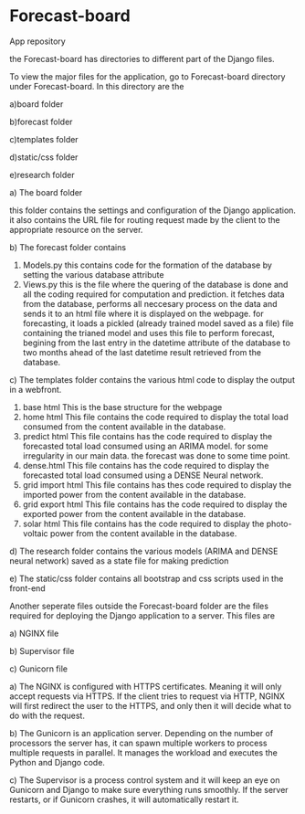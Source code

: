 # Forecast-board
App repository

the Forecast-board has directories to different part of the Django files.

To view the major files for the application, go to Forecast-board directory under Forecast-board. 
In this directory are the  

a)board folder

b)forecast folder

c)templates folder

d)static/css folder

e)research folder



a) The board folder

this folder contains the settings and configuration of the Django application. it also contains the URL file for routing request made by the client to the appropriate resource  on the server.

b) The forecast folder contains 

1) Models.py 
this contains code for the formation of the database by setting the various database attribute
2) Views.py
this is the file where the quering of the database is done and all the coding required for computation and prediction.
it fetches data from the database, performs all neccesary process on the data and sends it to an html file where it is displayed on the webpage.
for forecasting, it loads a pickled (already trained model saved as a file) file containing the trianed model and uses this file to perform forecast,
begining from the last entry in the datetime attribute of the database to two months ahead of the last datetime result retrieved from the database.


c) The templates folder contains the various html code to display the output in a webfront.

1) base html 
This is the base structure for the webpage
2) home html
This file contains the code required to display the total load consumed from the content available in the database.
3) predict html
This file contains has the code required to display the forecasted total load consumed using an ARIMA model. for some irregularity in our main data. 
the forecast was done to some time point.
4) dense.html
This file contains has the code required to display the forecasted total load consumed using a DENSE Neural network.
5) grid import html
This file contains has thes code required to display the imported power from the content available in the database.
6) grid export html
This file contains has the code required to display the exported power from the content available in the database.
7) solar html
This file contains has the code required to display the photo-voltaic power from the content available in the database.




d) The research folder contains the various models (ARIMA and DENSE neural network) saved as a state file for making prediction 


e) The static/css folder contains all bootstrap and css scripts used in the front-end


Another seperate files outside the Forecast-board folder are the files required for deploying the Django application to a server. This files are

a) NGINX file

b) Supervisor file

c) Gunicorn file

a) The NGINX is configured with HTTPS certificates. Meaning it will only accept requests via HTTPS. If the client tries to request via HTTP, NGINX will first redirect the user to the HTTPS, and only then it will decide what to do with the request.


b) The Gunicorn is an application server. Depending on the number of processors the server has, it can spawn multiple workers to process multiple requests in parallel. It manages the workload and executes the Python and Django code.

c) The Supervisor is a process control system and it will keep an eye on Gunicorn and Django to make sure everything runs smoothly. If the server restarts, or if Gunicorn crashes, it will automatically restart it.
